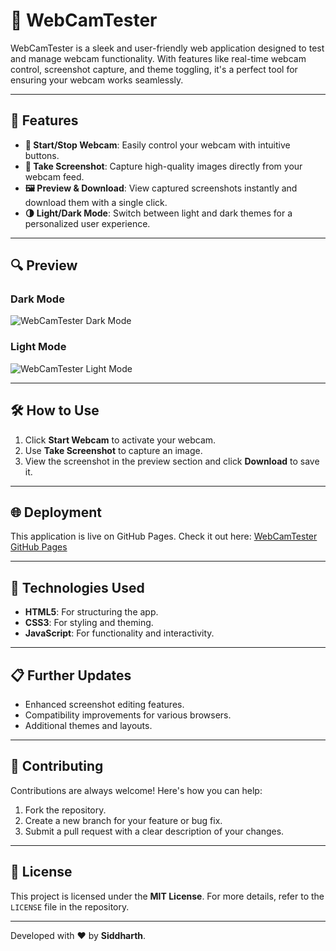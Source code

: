 # 🎥 WebCamTester

WebCamTester is a sleek and user-friendly web application designed to test and manage webcam functionality. With features like real-time webcam control, screenshot capture, and theme toggling, it's a perfect tool for ensuring your webcam works seamlessly.

---

## 🚀 Features

- **🎥 Start/Stop Webcam**: Easily control your webcam with intuitive buttons.
- **📸 Take Screenshot**: Capture high-quality images directly from your webcam feed.
- **🖼️ Preview & Download**: View captured screenshots instantly and download them with a single click.
- **🌗 Light/Dark Mode**: Switch between light and dark themes for a personalized user experience.

---

## 🔍 Preview

### Dark Mode
![WebCamTester Dark Mode](https://raw.githubusercontent.com/your-username/webcamtester/main/images/AkkaDarkMode.png)

### Light Mode
![WebCamTester Light Mode](https://raw.githubusercontent.com/your-username/webcamtester/main/images/AkkaTalksWithHerBF.png)

---

## 🛠️ How to Use

1. Click **Start Webcam** to activate your webcam.
2. Use **Take Screenshot** to capture an image.
3. View the screenshot in the preview section and click **Download** to save it.

---

## 🌐 Deployment

This application is live on GitHub Pages. Check it out here:
[WebCamTester GitHub Pages](https://your-username.github.io/webcamtester/)

---

## 🧰 Technologies Used

- **HTML5**: For structuring the app.
- **CSS3**: For styling and theming.
- **JavaScript**: For functionality and interactivity.

---

## 📋 Further Updates

- Enhanced screenshot editing features.
- Compatibility improvements for various browsers.
- Additional themes and layouts.

---

## 🤝 Contributing

Contributions are always welcome! Here's how you can help:

1. Fork the repository.
2. Create a new branch for your feature or bug fix.
3. Submit a pull request with a clear description of your changes.

---


## 📜 License

This project is licensed under the **MIT License**. For more details, refer to the `LICENSE` file in the repository.

---

Developed with ❤️ by **Siddharth**.
